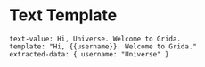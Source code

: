 # Text Template

```
text-value: Hi, Universe. Welcome to Grida.
template: "Hi, {{username}}. Welcome to Grida."
extracted-data: { username: "Universe" }
```

